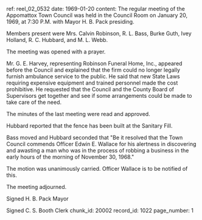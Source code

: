 ref: reel_02_0532
date: 1969-01-20
content: The regular meeting of the Appomattox Town Council was held in the Council Room on January 20, 1969, at 7:30 P.M. with Mayor H. B. Pack presiding.

Members present were Mrs. Calvin Robinson, R. L. Bass, Burke Guth, Ivey Holland, R. C. Hubbard, and M. L. Webb.

The meeting was opened with a prayer.

Mr. G. E. Harvey, representing Robinson Funeral Home, Inc., appeared before the Council and explained that the firm could no longer legally furnish ambulance service to the public. He said that new State Laws requiring expensive equipment and trained personnel made the cost prohibitive. He requested that the Council and the County Board of Supervisors get together and see if some arrangements could be made to take care of the need.

The minutes of the last meeting were read and approved.

Hubbard reported that the fence has been built at the Sanitary Fill.

Bass moved and Hubbard seconded that "Be it resolved that the Town Council commends Officer Edwin E. Wallace for his alertness in discovering and awasting a man who was in the process of robbing a business in the early hours of the morning of November 30, 1968."

The motion was unanimously carried. Officer Wallace is to be notified of this.

The meeting adjourned.

Signed H. B. Pack Mayor

Signed C. S. Booth Clerk
chunk_id: 20002
record_id: 1022
page_number: 1


